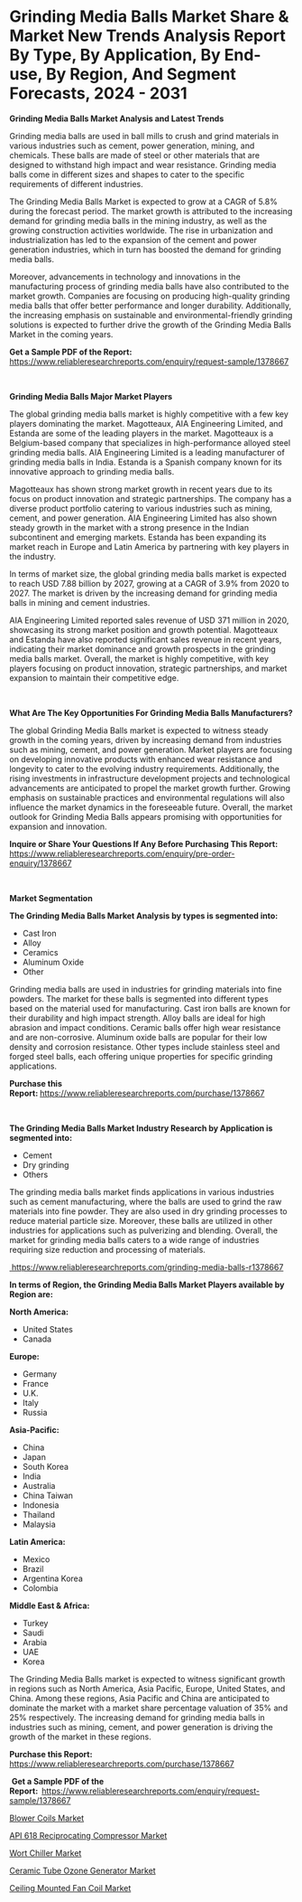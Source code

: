 <p><h1>Grinding Media Balls Market Share & Market New Trends Analysis Report By Type, By Application, By End-use, By Region, And Segment Forecasts, 2024 - 2031</h1></p><p><strong>Grinding Media Balls Market Analysis and Latest Trends</strong></p>
<p><p>Grinding media balls are used in ball mills to crush and grind materials in various industries such as cement, power generation, mining, and chemicals. These balls are made of steel or other materials that are designed to withstand high impact and wear resistance. Grinding media balls come in different sizes and shapes to cater to the specific requirements of different industries.</p><p>The Grinding Media Balls Market is expected to grow at a CAGR of 5.8% during the forecast period. The market growth is attributed to the increasing demand for grinding media balls in the mining industry, as well as the growing construction activities worldwide. The rise in urbanization and industrialization has led to the expansion of the cement and power generation industries, which in turn has boosted the demand for grinding media balls.</p><p>Moreover, advancements in technology and innovations in the manufacturing process of grinding media balls have also contributed to the market growth. Companies are focusing on producing high-quality grinding media balls that offer better performance and longer durability. Additionally, the increasing emphasis on sustainable and environmental-friendly grinding solutions is expected to further drive the growth of the Grinding Media Balls Market in the coming years.</p></p>
<p><strong>Get a Sample PDF of the Report:&nbsp;</strong> <a href="https://www.reliableresearchreports.com/enquiry/request-sample/1378667">https://www.reliableresearchreports.com/enquiry/request-sample/1378667</a></p>
<p>&nbsp;</p>
<p><strong>Grinding Media Balls Major Market Players</strong></p>
<p><p>The global grinding media balls market is highly competitive with a few key players dominating the market. Magotteaux, AIA Engineering Limited, and Estanda are some of the leading players in the market. Magotteaux is a Belgium-based company that specializes in high-performance alloyed steel grinding media balls. AIA Engineering Limited is a leading manufacturer of grinding media balls in India. Estanda is a Spanish company known for its innovative approach to grinding media balls.</p><p>Magotteaux has shown strong market growth in recent years due to its focus on product innovation and strategic partnerships. The company has a diverse product portfolio catering to various industries such as mining, cement, and power generation. AIA Engineering Limited has also shown steady growth in the market with a strong presence in the Indian subcontinent and emerging markets. Estanda has been expanding its market reach in Europe and Latin America by partnering with key players in the industry.</p><p>In terms of market size, the global grinding media balls market is expected to reach USD 7.88 billion by 2027, growing at a CAGR of 3.9% from 2020 to 2027. The market is driven by the increasing demand for grinding media balls in mining and cement industries. </p><p>AIA Engineering Limited reported sales revenue of USD 371 million in 2020, showcasing its strong market position and growth potential. Magotteaux and Estanda have also reported significant sales revenue in recent years, indicating their market dominance and growth prospects in the grinding media balls market. Overall, the market is highly competitive, with key players focusing on product innovation, strategic partnerships, and market expansion to maintain their competitive edge.</p></p>
<p>&nbsp;</p>
<p><strong>What Are The Key Opportunities For Grinding Media Balls Manufacturers?</strong></p>
<p><p>The global Grinding Media Balls market is expected to witness steady growth in the coming years, driven by increasing demand from industries such as mining, cement, and power generation. Market players are focusing on developing innovative products with enhanced wear resistance and longevity to cater to the evolving industry requirements. Additionally, the rising investments in infrastructure development projects and technological advancements are anticipated to propel the market growth further. Growing emphasis on sustainable practices and environmental regulations will also influence the market dynamics in the foreseeable future. Overall, the market outlook for Grinding Media Balls appears promising with opportunities for expansion and innovation.</p></p>
<p><strong>Inquire or Share Your Questions If Any Before Purchasing This Report:</strong> <a href="https://www.reliableresearchreports.com/enquiry/pre-order-enquiry/1378667">https://www.reliableresearchreports.com/enquiry/pre-order-enquiry/1378667</a></p>
<p>&nbsp;</p>
<p><strong>Market Segmentation</strong></p>
<p><strong>The Grinding Media Balls Market Analysis by types is segmented into:</strong></p>
<p><ul><li>Cast Iron</li><li>Alloy</li><li>Ceramics</li><li>Aluminum Oxide</li><li>Other</li></ul></p>
<p><p>Grinding media balls are used in industries for grinding materials into fine powders. The market for these balls is segmented into different types based on the material used for manufacturing. Cast iron balls are known for their durability and high impact strength. Alloy balls are ideal for high abrasion and impact conditions. Ceramic balls offer high wear resistance and are non-corrosive. Aluminum oxide balls are popular for their low density and corrosion resistance. Other types include stainless steel and forged steel balls, each offering unique properties for specific grinding applications.</p></p>
<p><strong>Purchase this Report:&nbsp;</strong><a href="https://www.reliableresearchreports.com/purchase/1378667">https://www.reliableresearchreports.com/purchase/1378667</a></p>
<p>&nbsp;</p>
<p><strong>The Grinding Media Balls Market Industry Research by Application is segmented into:</strong></p>
<p><ul><li>Cement</li><li>Dry grinding</li><li>Others</li></ul></p>
<p><p>The grinding media balls market finds applications in various industries such as cement manufacturing, where the balls are used to grind the raw materials into fine powder. They are also used in dry grinding processes to reduce material particle size. Moreover, these balls are utilized in other industries for applications such as pulverizing and blending. Overall, the market for grinding media balls caters to a wide range of industries requiring size reduction and processing of materials.</p></p>
<p><a href="https://www.reliableresearchreports.com/grinding-media-balls-r1378667">&nbsp;https://www.reliableresearchreports.com/grinding-media-balls-r1378667</a></p>
<p><strong>In terms of Region, the Grinding Media Balls Market Players available by Region are:</strong></p>
<p>
    <p> <strong> North America: </strong>
        <ul>
            <li>United States</li>
            <li>Canada</li>
        </ul>
        </p> 
    <p> <strong> Europe: </strong>
        <ul>
            <li>Germany</li>
            <li>France</li>
            <li>U.K.</li>
            <li>Italy</li>
            <li>Russia</li>
        </ul>
        </p> 
    <p> <strong> Asia-Pacific: </strong>
        <ul>
            <li>China</li>
            <li>Japan</li>
            <li>South Korea</li>
            <li>India</li>
            <li>Australia</li>
            <li>China Taiwan</li>
            <li>Indonesia</li>
            <li>Thailand</li>
            <li>Malaysia</li>
        </ul>
        </p> 
    <p> <strong> Latin America: </strong>
        <ul>
            <li>Mexico</li>
            <li>Brazil</li>
            <li>Argentina Korea</li>
            <li>Colombia</li>
        </ul>
        </p> 
    <p> <strong> Middle East & Africa: </strong>
        <ul>
            <li>Turkey</li>
            <li>Saudi</li>
            <li>Arabia</li>
            <li>UAE</li>
            <li>Korea</li>
        </ul>
    </p>
    </p>
<p><p>The Grinding Media Balls market is expected to witness significant growth in regions such as North America, Asia Pacific, Europe, United States, and China. Among these regions, Asia Pacific and China are anticipated to dominate the market with a market share percentage valuation of 35% and 25% respectively. The increasing demand for grinding media balls in industries such as mining, cement, and power generation is driving the growth of the market in these regions.</p></p>
<p><strong>Purchase this Report: </strong><a href="https://www.reliableresearchreports.com/purchase/1378667">https://www.reliableresearchreports.com/purchase/1378667</a></p>
<p>&nbsp;<strong>Get a Sample PDF of the Report:&nbsp;&nbsp;</strong><a href="https://www.reliableresearchreports.com/enquiry/request-sample/1378667">https://www.reliableresearchreports.com/enquiry/request-sample/1378667</a></p>
<p><strong></strong></p>
<p><p><a href="https://github.com/gcimaudf65/Market-Research-Report-List-2/blob/main/blower-coils-market.md">Blower Coils Market</a></p><p><a href="https://github.com/sardarp081/Market-Research-Report-List-2/blob/main/api-618-reciprocating-compressor-market.md">API 618 Reciprocating Compressor Market</a></p><p><a href="https://github.com/waylose1223/Market-Research-Report-List-2/blob/main/wort-chiller-market.md">Wort Chiller Market</a></p><p><a href="https://github.com/susanjprice2023/Market-Research-Report-List-2/blob/main/ceramic-tube-ozone-generator-market.md">Ceramic Tube Ozone Generator Market</a></p><p><a href="https://github.com/dmmanir420/Market-Research-Report-List-2/blob/main/ceiling-mounted-fan-coil-market.md">Ceiling Mounted Fan Coil Market</a></p></p>